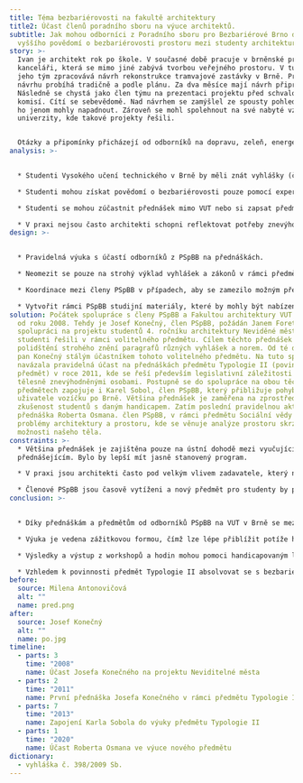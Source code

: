 ```yaml
---
title: Téma bezbariérovosti na fakultě architektury
title2: Účast členů poradního sboru na výuce architektů.
subtitle: Jak mohou odborníci z Poradního sboru pro Bezbariérové Brno docílit
  vyššího povědomí o bezbariérovosti prostoru mezi studenty architektury v Brně?
story: >-
  Ivan je architekt rok po škole. V současné době pracuje v brněnské projekční
  kanceláři, která se mimo jiné zabývá tvorbou veřejného prostoru. V tuto chvíli
  jeho tým zpracovává návrh rekonstrukce tramvajové zastávky v Brně. Práce na
  návrhu probíhá tradičně a podle plánu. Za dva měsíce mají návrh připravený.
  Následně se chystá jako člen týmu na prezentaci projektu před schvalovací
  komisí. Cítí se sebevědomě. Nad návrhem se zamýšlel ze spousty pohledů, které
  ho jenom mohly napadnout. Zároveň se mohl spolehnout na své nabyté vzdělání z
  univerzity, kde takové projekty řešili. 


  Otázky a připomínky přicházejí od odborníků na dopravu, zeleň, energetické sítě, přičemž na všechny dokáže odpovědět a reagovat, tak aby uspokojil požadavky jednotlivých expertů. Náhle ale přichází dotaz na bezbariérový přístup pro uživatele vozíku a nevidomé osoby. Ivan najednou ztrácí půdu pod nohama a neví, co má říct. Na bezbariérovost se zaměřil pouze snížením obrubníku, což podle přítomných expertů na bezbariérovost není dostatečné. O příslušné vyhlášce slyšel už někdy, ale nedokáže její znalost dobře aplikovat do praxe. Chybí vodící linie, sklon na přechodu je příliš strmý a itinerář je umístěn chaoticky. Celý projekt se musí předělat. Kdyby se tak o tuto problematiku více zajímal již na univerzitě...
analysis: >-
  

  * Studenti Vysokého učení technického v Brně by měli znát vyhlášky (č. 398/2009 Sb.) a zákony týkající se bezbariérovosti, nicméně nemají kontakt s experty z praxe, kteří se o tyto zákony zasazují.

  * Studenti mohou získat povědomí o bezbariérovosti pouze pomocí expertů na různých přednáškách. 

  * Studenti se mohou zúčastnit přednášek mimo VUT nebo si zapsat předměty z jiných univerzit, což je administrativní zátěž.

  * V praxi nejsou často architekti schopni reflektovat potřeby znevýhodněných skupin, jakou jsou například uživatelé vozíku nebo osoby s postižením zraku.
design: >-
  

  * Pravidelná výuka s účastí odborníků z PSpBB na přednáškách.

  * Neomezit se pouze na strohý výklad vyhlášek a zákonů v rámci předmětů, ale přejít k zážitkové výuce. 

  * Koordinace mezi členy PSpBB v případech, aby se zamezilo možným překryvům v náplni přednášky.

  * Vytvořit rámci PSpBB studijní materiály, které by mohly být nabízeny i jiným univerzitám.
solution: Počátek spolupráce s členy PSpBB a Fakultou architektury VUT se datuje
  od roku 2008. Tehdy je Josef Konečný, člen PSpBB, požádán Janem Foretníkem o
  spolupráci na projektu studentů 4. ročníku architektury Neviděné město, který
  studenti řešili v rámci volitelného předmětu. Cílem těchto přednášek je
  polidštění strohého znění paragrafů různých vyhlášek a norem. Od té doby je
  pan Konečný stálým účastníkem tohoto volitelného předmětu. Na tuto spolupráci
  navázala pravidelná účast na přednáškách předmětu Typologie II (povinný
  předmět) v roce 2011, kde se řeší především legislativní záležitosti spojené s
  tělesně znevýhodněnými osobami. Postupně se do spolupráce na obou těchto
  předmětech zapojuje i Karel Sobol, člen PSpBB, který přibližuje pohyb
  uživatele vozíčku po Brně. Většina přednášek je zaměřena na zprostředkovanou
  zkušenost studentů s daným handicapem. Zatím poslední pravidelnou aktivitou je
  přednáška Roberta Osmana. člen PSpBB, v rámci předmětu Sociální vědy a vybrané
  problémy architektury a prostoru, kde se věnuje analýze prostoru skrze
  možnosti našeho těla.
constraints: >-
  * Většina přednášek je zajištěna pouze na ústní dohodě mezi vyučujícím a
  přednášejícím. Bylo by lepší mít jasně stanovený program. 

  * V praxi jsou architekti často pod velkým vlivem zadavatele, který nemusí bezbariérovosti věnovat takovou pozornost a četnost a kvalita výuky je řešením problému pouze z jedné strany.

  * Členové PSpBB jsou časově vytíženi a nový předmět pro studenty by pro ně znamenal další časovou zátěž.
conclusion: >-
  

  * Díky přednáškám a předmětům od odborníků PSpBB na VUT v Brně se mezi studenty, potažmo absolventy architektury zvýší orientace v problematice bezbariérovosti.

  * Výuka je vedena zážitkovou formou, čímž lze lépe přiblížit potíže handicapovaných lidí při pohybu ve veřejném prostoru. 

  * Výsledky a výstup z workshopů a hodin mohou pomoci handicapovaným lidem v běžném životě.

  * Vzhledem k povinnosti předmět Typologie II absolvovat se s bezbariérovostí seznámí všichni studenti oboru (cca 70 studentů).
before:
  source: Milena Antonovičová
  alt: ""
  name: pred.png
after:
  source: Josef Konečný
  alt: ""
  name: po.jpg
timeline:
  - parts: 3
    time: "2008"
    name: Účast Josefa Konečného na projektu Neviditelné města
  - parts: 2
    time: "2011"
    name: První přednáška Josefa Konečného v rámci předmětu Typologie II
  - parts: 7
    time: "2013"
    name: Zapojení Karla Sobola do výuky předmětu Typologie II
  - parts: 1
    time: "2020"
    name: Účast Roberta Osmana ve výuce nového předmětu
dictionary:
  - vyhláška č. 398/2009 Sb.
---
```


